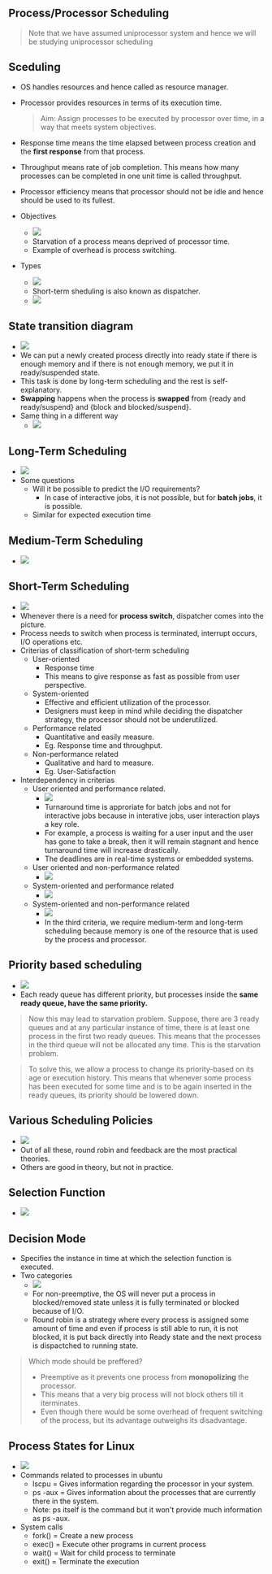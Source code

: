 

## Process/Processor Scheduling

> Note that we have assumed uniprocessor system and hence we will be studying uniprocessor scheduling

## Sceduling

- OS handles resources and hence called as resource manager.

- Processor provides resources in terms of its execution time.
  > Aim: Assign processes to be executed by processor over time, in a way that meets system objectives.

- Response time means the time elapsed between process creation and the **first response** from that process.

- Throughput means rate of job completion. This means how many processes can be completed in one unit time is called throughput.

- Processor efficiency means that processor should not be idle and hence should be used to its fullest.

- Objectives
  - ![](/assets/images/2021-09-10-10-00-58.png)
  - Starvation of a process means deprived of processor time.
  - Example of overhead is process switching.

- Types
  - ![](/assets/images/2021-09-10-10-03-11.png)
  - Short-term sheduling is also known as dispatcher.
  - ![](/assets/images/2021-09-10-10-04-24.png)

## State transition diagram

- ![](/assets/images/2021-09-10-10-05-29.png)
- We can put a newly created process directly into ready state if there is enough memory and if there is not enough memory, we put it in ready/suspended state.
- This task is done by long-term scheduling and the rest is self-explanatory.
- **Swapping** happens when the process is **swapped** from {ready and ready/suspend} and {block and blocked/suspend}.
- Same thing in a different way
  - ![](/assets/images/2021-09-10-10-13-06.png)

## Long-Term Scheduling

- ![](/assets/images/2021-09-10-10-13-29.png)
- Some questions
  - Will it be possible to predict the I/O requirements?
    - In case of interactive jobs, it is not possible, but for **batch jobs**, it is possible.
  - Similar for expected execution time

## Medium-Term Scheduling

- ![](/assets/images/2021-09-10-10-17-23.png)

## Short-Term Scheduling

- ![](/assets/images/2021-09-10-10-17-45.png)
- Whenever there is a need for **process switch**, dispatcher comes into the picture.
- Process needs to switch when process is terminated, interrupt occurs, I/O operations etc.
- Criterias of classification of short-term scheduling
  - User-oriented
    - Response time
    - This means to give response as fast as possible from user perspective.
  - System-oriented
    - Effective and efficient utilization of the processor.
    - Designers must keep in mind while deciding the dispatcher strategy, the processor should not be underutilized.
  - Performance related
    - Quantitative and easily measure.
    - Eg. Response time and throughput.
  - Non-performance related
    - Qualitative and hard to measure.
    - Eg. User-Satisfaction
- Interdependency in criterias
  - User oriented and performance related.
    - ![](/assets/images/2021-09-10-10-29-24.png)
    - Turnaround time is approriate for batch jobs and not for interactive jobs because in interative jobs, user interaction plays a key role. 
    - For example, a process is waiting for a user input and the user has gone to take a break, then it will remain stagnant and hence turnaround time will increase drastically.
    - The deadlines are in real-time systems or embedded systems.
  - User oriented and non-performance related
    - ![](/assets/images/2021-09-10-10-39-44.png)
  - System-oriented and performance related
    - ![](/assets/images/2021-09-10-10-40-58.png)
  - System-oriented and non-performance related
    - ![](/assets/images/2021-09-10-10-43-31.png)
    - In the third criteria, we require medium-term and long-term scheduling because memory is one of the resource that is used by the process and processor.

## Priority based scheduling

- ![](/assets/images/2021-09-10-10-45-56.png)
- Each ready queue has different priority, but processes inside the **same ready queue, have the same priority.**

> Now this may lead to starvation problem. Suppose, there are 3 ready queues and at any particular instance of time, there is at least one process in the first two ready queues. This means that the processes in the third queue will not be allocated any time. This is the starvation problem. 

> To solve this, we allow a process to change its priority-based on its age or execution history. This means that whenever some process has been executed for some time and is to be again inserted in the ready queues, its priority should be lowered down.

## Various Scheduling Policies

- ![](/assets/images/2021-09-10-10-55-01.png)
- Out of all these, round robin and feedback are the most practical theories.
- Others are good in theory, but not in practice.

## Selection Function

- ![](/assets/images/2021-09-10-10-56-15.png)

## Decision Mode

- Specifies the instance in time at which the selection function is executed.
- Two categories
  - ![](/assets/images/2021-09-10-11-00-20.png)
  - For non-preemptive, the OS will never put a process in blocked/removed state unless it is fully terminated or blocked because of I/O.
  - Round robin is a strategy where every process is assigned some amount of time and even if process is still able to run, it is not blocked, it is put back directly into Ready state and the next process is dispactched to running state.

> Which mode should be preffered?
>
> - Preemptive as it prevents one process from **monopolizing** the processor.
> - This means that a very big process will not block others till it iterminates.
> - Even though there would be some overhead of frequent switching of the process, but its advantage outweighs its disadvantage.

## Process States for Linux

- ![](/assets/images/2021-09-10-13-24-18.png)
- Commands related to processes in ubuntu
  - lscpu = Gives information regarding the processor in your system.
  - ps -aux = Gives information about the processes that are currently there in the system.
  - Note: ps itself is the command but it won't provide much information as ps -aux.
- System calls
  - fork() = Create a new process
  - exec() = Execute other programs in current process
  - wait() = Wait for child process to terminate
  - exit() = Terminate the execution

